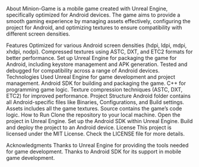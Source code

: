 About
Minion-Game is a mobile game created with Unreal Engine, specifically optimized for Android devices. The game aims to provide a smooth gaming experience by managing assets effectively, configuring the project for Android, and optimizing textures to ensure compatibility with different screen densities.

Features
Optimized for various Android screen densities (hdpi, ldpi, mdpi, xhdpi, nodpi).
Compressed textures using ASTC, DXT, and ETC2 formats for better performance.
Set up Unreal Engine for packaging the game for Android, including keystore management and APK generation.
Tested and debugged for compatibility across a range of Android devices.
Technologies Used
Unreal Engine for game development and project management.
Android SDK for building and packaging the game.
C++ for programming game logic.
Texture compression techniques (ASTC, DXT, ETC2) for improved performance.
Project Structure
Android folder contains all Android-specific files like Binaries, Configurations, and Build settings.
Assets includes all the game textures.
Source contains the game’s code logic.
How to Run
Clone the repository to your local machine.
Open the project in Unreal Engine.
Set up the Android SDK within Unreal Engine.
Build and deploy the project to an Android device.
License
This project is licensed under the MIT License. Check the LICENSE file for more details.

Acknowledgments
Thanks to Unreal Engine for providing the tools needed for game development.
Thanks to Android SDK for its support in mobile game development.

